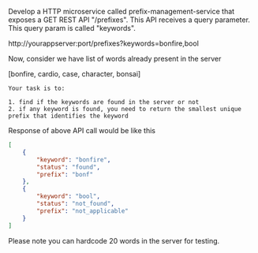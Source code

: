Develop a HTTP microservice called prefix-management-service that exposes a GET REST API "/prefixes". This API receives a query parameter. This query param is called "keywords".

http://yourappserver:port/prefixes?keywords=bonfire,bool

Now, consider we have list of words already present in the server

[bonfire, cardio, case, character, bonsai]

```
Your task is to:

1. find if the keywords are found in the server or not
2. if any keyword is found, you need to return the smallest unique prefix that identifies the keyword
```

Response of above API call would be like this

```json
[
    {
        "keyword": "bonfire",
        "status": "found",
        "prefix": "bonf"
    },
    {
        "keyword": "bool",
        "status": "not_found",
        "prefix": "not_applicable"
    }
]
```

Please note you can hardcode 20 words in the server for testing.
